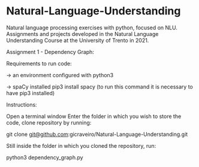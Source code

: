 # Natural-Language-Understanding
Natural language processing exercises with python, focused on NLU. Assignments and projects developed in the Natural Language Understanding Course at the University of Trento in 2021.

Assignment 1 - Dependency Graph:

Requirements to run code:

-> an environment configured with python3

-> spaCy installed
    pip3 install spacy
    (to run this command it is necessary to have pip3 installed)

Instructions:

Open a terminal window
Enter the folder in which you wish to store the code, clone repository by running:

git clone git@github.com:gicraveiro/Natural-Language-Understanding.git

Still inside the folder in which you cloned the repository, run:

python3 dependency_graph.py
